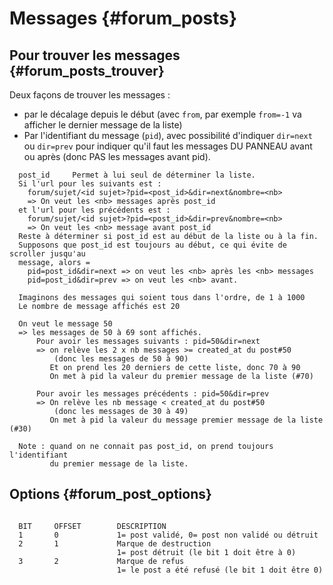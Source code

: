 # Messages {#forum_posts}

## Pour trouver les messages {#forum_posts_trouver}

Deux façons de trouver les messages :

* par le décalage depuis le début (avec `from`, par exemple `from=-1` va afficher le dernier message de la liste)
* Par l'identifiant du message (`pid`), avec possibilité d'indiquer `dir=next` ou `dir=prev` pour indiquer qu'il faut les messages DU PANNEAU avant ou après (donc PAS les messages avant pid).


```
  post_id     Permet à lui seul de déterminer la liste.
  Si l'url pour les suivants est :
    forum/sujet/<id sujet>?pid=<post_id>&dir=next&nombre=<nb>
    => On veut les <nb> messages après post_id
  et l'url pour les précédents est :
    forum/sujet/<id sujet>?pid=<post_id>&dir=prev&nombre=<nb>
    => On veut les <nb> message avant post_id
  Reste à déterminer si post_id est au début de la liste ou à la fin.
  Supposons que post_id est toujours au début, ce qui évite de scroller jusqu'au
  message, alors =
    pid=post_id&dir=next => on veut les <nb> après les <nb> messages
    pid=post_id&dir=prev => on veut les <nb> avant.

  Imaginons des messages qui soient tous dans l'ordre, de 1 à 1000
  Le nombre de message affichés est 20

  On veut le message 50
  => les messages de 50 à 69 sont affichés.
      Pour avoir les messages suivants : pid=50&dir=next
      => on relève les 2 x nb messages >= created_at du post#50
          (donc les messages de 50 à 90)
         Et on prend les 20 derniers de cette liste, donc 70 à 90
         On met à pid la valeur du premier message de la liste (#70)

      Pour avoir les messages précédents : pid=50&dir=prev
      => On relève les nb message < created_at du post#50
          (donc les messages de 30 à 49)
         On met à pid la valeur du message premier message de la liste (#30)

  Note : quand on ne connait pas post_id, on prend toujours l'identifiant
         du premier message de la liste.
```

## Options {#forum_post_options}

```

  BIT     OFFSET        DESCRIPTION
  1       0             1= post validé, 0= post non validé ou détruit
  2       1             Marque de destruction
                        1= post détruit (le bit 1 doit être à 0)
  3       2             Marque de refus
                        1= le post a été refusé (le bit 1 doit être 0)

```
